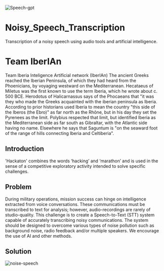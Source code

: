 ![Speech-gpt](https://github.com/minitecnia/Noisy_Speech_Transcription/assets/50556907/959bb27e-004f-4c66-a004-2cca3795ae8f)

# Noisy_Speech_Transcription
Transcription of a noisy speech using audio tools and artificial intelligence.
# Team IberIAn
Team Iberia Inteligence Artificial network (IberIAn)
The ancient Greeks reached the Iberian Peninsula, of which they had heard from the Phoenicians, by voyaging westward on the Mediterranean. Hecataeus of Miletus was the first known to use the term Iberia, which he wrote about c. 500 BCE. Herodotus of Halicarnassus says of the Phocaeans that "it was they who made the Greeks acquainted with the iberian peninsula as Iberia. According to prior historians used Iberia to mean the country "this side of the Iberos (the Ebro)" as far north as the Rhône, but in his day they set the Pyrenees as the limit. Polybius respected that limit, but identified Iberia as the Mediterranean side as far south as Gibraltar, with the Atlantic side having no name. Elsewhere he says that Saguntum is "on the seaward foot of the range of hills connecting Iberia and Celtiberia".
## Introduction
'Hackaton' combines the words ‘hacking’ and ‘marathon’ and is used in the sense of a competitive exploratory activity intended to solve specific challenges.
## Problem
During military operations, mission success can hinge on intelligence extracted from voice conversations. These communications must be transcribed to text for analysis; however, audio-recordings are rarely of studio-quality. This challenge is to create a Speech-to-Text (STT) system capable of accurately transcribing noisy communications. The system should be designed to overcome various types of noise pollution such as background noise, radio feedback and/or multiple speakers. We encourage the use of AI and other methods.
## Solution

![noise-speech](https://github.com/minitecnia/Noisy_Speech_Transcription/assets/50556907/dea9e1c3-ae51-47b2-842e-e828de140139)
